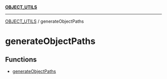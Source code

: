 [**OBJECT_UTILS**](../README.md)

***

[OBJECT_UTILS](../README.md) / generateObjectPaths

# generateObjectPaths

## Functions

- [generateObjectPaths](functions/generateObjectPaths.md)
